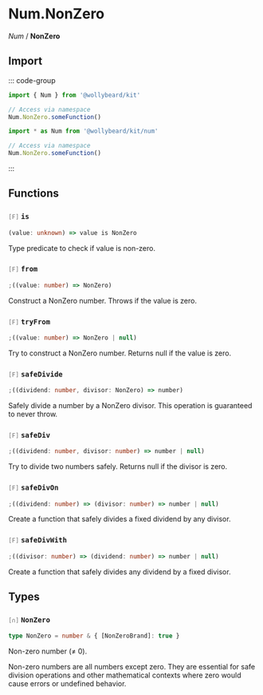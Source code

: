 # Num.NonZero

_Num_ / **NonZero**

## Import

::: code-group

```typescript [Namespace]
import { Num } from '@wollybeard/kit'

// Access via namespace
Num.NonZero.someFunction()
```

```typescript [Barrel]
import * as Num from '@wollybeard/kit/num'

// Access via namespace
Num.NonZero.someFunction()
```

:::

## Functions

### <span style="opacity: 0.6; font-weight: normal; font-size: 0.85em;">`[F]`</span> `is`

```typescript
(value: unknown) => value is NonZero
```

<SourceLink href="https://github.com/jasonkuhrt/kit/blob/main/./src/domains/num/non-zero/non-zero.ts#L42" />

Type predicate to check if value is non-zero.

### <span style="opacity: 0.6; font-weight: normal; font-size: 0.85em;">`[F]`</span> `from`

```typescript
;((value: number) => NonZero)
```

<SourceLink href="https://github.com/jasonkuhrt/kit/blob/main/./src/domains/num/non-zero/non-zero.ts#L63" />

Construct a NonZero number. Throws if the value is zero.

### <span style="opacity: 0.6; font-weight: normal; font-size: 0.85em;">`[F]`</span> `tryFrom`

```typescript
;((value: number) => NonZero | null)
```

<SourceLink href="https://github.com/jasonkuhrt/kit/blob/main/./src/domains/num/non-zero/non-zero.ts#L83" />

Try to construct a NonZero number. Returns null if the value is zero.

### <span style="opacity: 0.6; font-weight: normal; font-size: 0.85em;">`[F]`</span> `safeDivide`

```typescript
;((dividend: number, divisor: NonZero) => number)
```

<SourceLink href="https://github.com/jasonkuhrt/kit/blob/main/./src/domains/num/non-zero/non-zero.ts#L100" />

Safely divide a number by a NonZero divisor. This operation is guaranteed to never throw.

### <span style="opacity: 0.6; font-weight: normal; font-size: 0.85em;">`[F]`</span> `safeDiv`

```typescript
;((dividend: number, divisor: number) => number | null)
```

<SourceLink href="https://github.com/jasonkuhrt/kit/blob/main/./src/domains/num/non-zero/non-zero.ts#L118" />

Try to divide two numbers safely. Returns null if the divisor is zero.

### <span style="opacity: 0.6; font-weight: normal; font-size: 0.85em;">`[F]`</span> `safeDivOn`

```typescript
;((dividend: number) => (divisor: number) => number | null)
```

<SourceLink href="https://github.com/jasonkuhrt/kit/blob/main/./src/domains/num/non-zero/non-zero.ts#L137" />

Create a function that safely divides a fixed dividend by any divisor.

### <span style="opacity: 0.6; font-weight: normal; font-size: 0.85em;">`[F]`</span> `safeDivWith`

```typescript
;((divisor: number) => (dividend: number) => number | null)
```

<SourceLink href="https://github.com/jasonkuhrt/kit/blob/main/./src/domains/num/non-zero/non-zero.ts#L155" />

Create a function that safely divides any dividend by a fixed divisor.

## Types

### <span style="opacity: 0.6; font-weight: normal; font-size: 0.85em;">`[∩]`</span> `NonZero`

```typescript
type NonZero = number & { [NonZeroBrand]: true }
```

<SourceLink href="https://github.com/jasonkuhrt/kit/blob/main/./src/domains/num/non-zero/non-zero.ts#L25" />

Non-zero number (≠ 0).

Non-zero numbers are all numbers except zero. They are essential for safe division operations and other mathematical contexts where zero would cause errors or undefined behavior.

